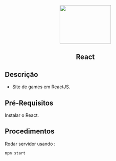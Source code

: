 <p align="center">
  <img src="https://upload.wikimedia.org/wikipedia/commons/thumb/a/a7/React-icon.svg/1280px-React-icon.svg.png" width=160 height=120 >
  
<h2 align="center">React<h2/>

  
## Descrição

- Site de games em ReactJS.



## Pré-Requisitos

Instalar o React.

## Procedimentos

Rodar servidor usando :
``` 
npm start 
```
